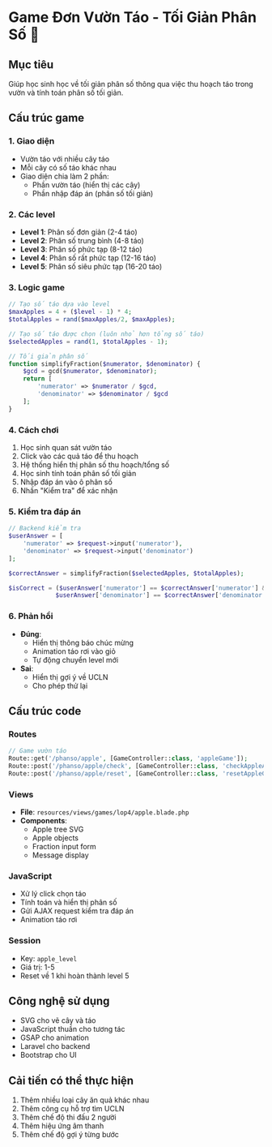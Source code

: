 # Game Đơn Vườn Táo - Tối Giản Phân Số 🍎

## Mục tiêu
Giúp học sinh học về tối giản phân số thông qua việc thu hoạch táo trong vườn và tính toán phân số tối giản.

## Cấu trúc game

### 1. Giao diện
- Vườn táo với nhiều cây táo
- Mỗi cây có số táo khác nhau
- Giao diện chia làm 2 phần:
  - Phần vườn táo (hiển thị các cây)
  - Phần nhập đáp án (phân số tối giản)

### 2. Các level
- **Level 1**: Phân số đơn giản (2-4 táo)
- **Level 2**: Phân số trung bình (4-8 táo)
- **Level 3**: Phân số phức tạp (8-12 táo)
- **Level 4**: Phân số rất phức tạp (12-16 táo)
- **Level 5**: Phân số siêu phức tạp (16-20 táo)

### 3. Logic game
```php
// Tạo số táo dựa vào level
$maxApples = 4 + ($level - 1) * 4;
$totalApples = rand($maxApples/2, $maxApples);

// Tạo số táo được chọn (luôn nhỏ hơn tổng số táo)
$selectedApples = rand(1, $totalApples - 1);

// Tối giản phân số
function simplifyFraction($numerator, $denominator) {
    $gcd = gcd($numerator, $denominator);
    return [
        'numerator' => $numerator / $gcd,
        'denominator' => $denominator / $gcd
    ];
}
```

### 4. Cách chơi
1. Học sinh quan sát vườn táo
2. Click vào các quả táo để thu hoạch
3. Hệ thống hiển thị phân số thu hoạch/tổng số
4. Học sinh tính toán phân số tối giản
5. Nhập đáp án vào ô phân số
6. Nhấn "Kiểm tra" để xác nhận

### 5. Kiểm tra đáp án
```php
// Backend kiểm tra
$userAnswer = [
    'numerator' => $request->input('numerator'),
    'denominator' => $request->input('denominator')
];

$correctAnswer = simplifyFraction($selectedApples, $totalApples);

$isCorrect = ($userAnswer['numerator'] == $correctAnswer['numerator'] &&
             $userAnswer['denominator'] == $correctAnswer['denominator']);
```

### 6. Phản hồi
- **Đúng**: 
  - Hiển thị thông báo chúc mừng
  - Animation táo rơi vào giỏ
  - Tự động chuyển level mới
- **Sai**: 
  - Hiển thị gợi ý về UCLN
  - Cho phép thử lại

## Cấu trúc code

### Routes
```php
// Game vườn táo
Route::get('/phanso/apple', [GameController::class, 'appleGame']);
Route::post('/phanso/apple/check', [GameController::class, 'checkAppleAnswer']);
Route::post('/phanso/apple/reset', [GameController::class, 'resetAppleGame']);
```

### Views
- **File**: `resources/views/games/lop4/apple.blade.php`
- **Components**:
  - Apple tree SVG
  - Apple objects
  - Fraction input form
  - Message display

### JavaScript
- Xử lý click chọn táo
- Tính toán và hiển thị phân số
- Gửi AJAX request kiểm tra đáp án
- Animation táo rơi

### Session
- Key: `apple_level`
- Giá trị: 1-5
- Reset về 1 khi hoàn thành level 5

## Công nghệ sử dụng
- SVG cho vẽ cây và táo
- JavaScript thuần cho tương tác
- GSAP cho animation
- Laravel cho backend
- Bootstrap cho UI

## Cải tiến có thể thực hiện
1. Thêm nhiều loại cây ăn quả khác nhau
2. Thêm công cụ hỗ trợ tìm UCLN
3. Thêm chế độ thi đấu 2 người
4. Thêm hiệu ứng âm thanh
5. Thêm chế độ gợi ý từng bước 